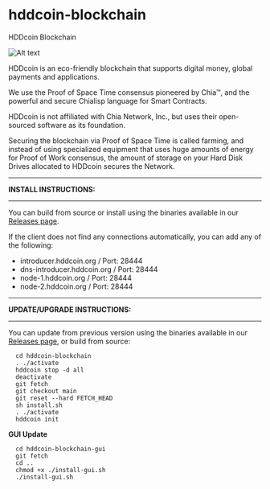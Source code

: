# hddcoin-blockchain
 HDDcoin Blockchain

![Alt text](https://hddcoin.org/wp-content/uploads/2021/07/hdd_coin_logo_website_75.png)

HDDcoin is an eco-friendly blockchain that supports digital money, global payments and applications.

We use the Proof of Space Time consensus pioneered by Chia™, and the powerful and secure Chialisp language for Smart Contracts.

HDDcoin is not affiliated with Chia Network, Inc., but uses their open-sourced software as its foundation.

Securing the blockchain via Proof of Space Time is called farming, and instead of using specialized equipment that uses huge amounts of energy for Proof of Work consensus, the amount of storage on your Hard Disk Drives allocated to HDDcoin secures the Network.


***********************************************

**INSTALL INSTRUCTIONS:**

***********************************************

You can build from source or install using the binaries available in our [Releases page](https://github.com/HDDcoin-Network/hddcoin-blockchain/releases).

If the client does not find any connections automatically, you can add any of the following:

- introducer.hddcoin.org / Port: 28444
- dns-introducer.hddcoin.org / Port: 28444
-	node-1.hddcoin.org / Port: 28444
-	node-2.hddcoin.org / Port: 28444


***********************************************

**UPDATE/UPGRADE INSTRUCTIONS:**

***********************************************

You can update from previous version using the binaries available in our [Releases page](https://github.com/HDDcoin-Network/hddcoin-blockchain/releases), or build from source:

```
  cd hddcoin-blockchain
  . ./activate
  hddcoin stop -d all
  deactivate
  git fetch
  git checkout main
  git reset --hard FETCH_HEAD
  sh install.sh
  . ./activate
  hddcoin init
```

**GUI Update**
```
  cd hddcoin-blockchain-gui
  git fetch
  cd ..
  chmod +x ./install-gui.sh
  ./install-gui.sh
```
